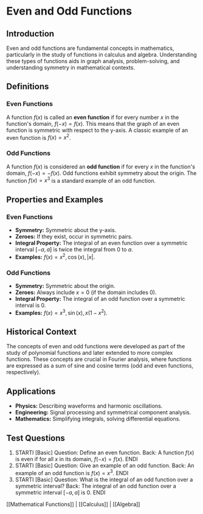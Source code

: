 # Even and Odd Functions

## Introduction
Even and odd functions are fundamental concepts in mathematics, particularly in the study of functions in calculus and algebra. Understanding these types of functions aids in graph analysis, problem-solving, and understanding symmetry in mathematical contexts.

## Definitions

### Even Functions
A function $f(x)$ is called an **even function** if for every number $x$ in the function's domain, $f(-x) = f(x)$. This means that the graph of an even function is symmetric with respect to the y-axis. A classic example of an even function is $f(x) = x^2$.

### Odd Functions
A function $f(x)$ is considered an **odd function** if for every $x$ in the function's domain, $f(-x) = -f(x)$. Odd functions exhibit symmetry about the origin. The function $f(x) = x^3$ is a standard example of an odd function.

## Properties and Examples

### Even Functions
- **Symmetry:** Symmetric about the y-axis.
- **Zeroes:** If they exist, occur in symmetric pairs.
- **Integral Property:** The integral of an even function over a symmetric interval $[-a, a]$ is twice the integral from 0 to $a$.
- **Examples:** $f(x) = x^2, \cos(x), |x|$.

### Odd Functions
- **Symmetry:** Symmetric about the origin.
- **Zeroes:** Always include $x = 0$ (if the domain includes 0).
- **Integral Property:** The integral of an odd function over a symmetric interval is 0.
- **Examples:** $f(x) = x^3, \sin(x), x(1 - x^2)$.

## Historical Context
The concepts of even and odd functions were developed as part of the study of polynomial functions and later extended to more complex functions. These concepts are crucial in Fourier analysis, where functions are expressed as a sum of sine and cosine terms (odd and even functions, respectively).

## Applications
- **Physics:** Describing waveforms and harmonic oscillations.
- **Engineering:** Signal processing and symmetrical component analysis.
- **Mathematics:** Simplifying integrals, solving differential equations.

## Test Questions

1. STARTI [Basic] Question: Define an even function. Back: A function $f(x)$ is even if for all $x$ in its domain, $f(-x) = f(x)$. ENDI
2. STARTI [Basic] Question: Give an example of an odd function. Back: An example of an odd function is $f(x) = x^3$. ENDI
3. STARTI [Basic] Question: What is the integral of an odd function over a symmetric interval? Back: The integral of an odd function over a symmetric interval $[-a, a]$ is 0. ENDI

[[Mathematical Functions]] | [[Calculus]] | [[Algebra]]